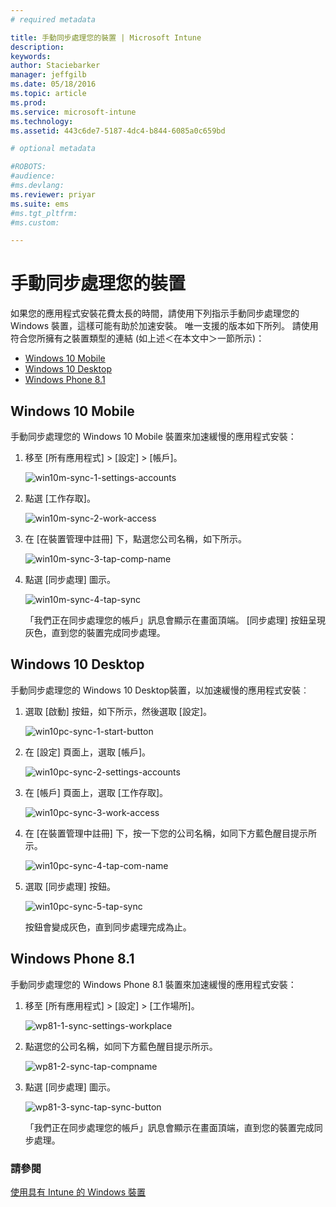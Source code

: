 ```yaml
---
# required metadata

title: 手動同步處理您的裝置 | Microsoft Intune
description:
keywords:
author: Staciebarker
manager: jeffgilb
ms.date: 05/18/2016
ms.topic: article
ms.prod:
ms.service: microsoft-intune
ms.technology:
ms.assetid: 443c6de7-5187-4dc4-b844-6085a0c659bd

# optional metadata

#ROBOTS:
#audience:
#ms.devlang:
ms.reviewer: priyar
ms.suite: ems
#ms.tgt_pltfrm:
#ms.custom:

---
```



# 手動同步處理您的裝置
如果您的應用程式安裝花費太長的時間，請使用下列指示手動同步處理您的 Windows 裝置，這樣可能有助於加速安裝。 唯一支援的版本如下所列。 請使用符合您所擁有之裝置類型的連結 (如上述＜在本文中＞一節所示)：

* [Windows 10 Mobile](#windows-10-mobile)
* [Windows 10 Desktop](#windows-10-desktop)
* [Windows Phone 8.1](#windows-phone-8-1)


## Windows 10 Mobile
手動同步處理您的 Windows 10 Mobile 裝置來加速緩慢的應用程式安裝：

1. 移至 [所有應用程式] > [設定] > [帳戶]。

    ![win10m-sync-1-settings-accounts](./media/win10m-sync-1-settings-accounts.png)
    
2. 點選 [工作存取]。

    ![win10m-sync-2-work-access](./media/win10m-sync-2-work-access.png)
    
3. 在 [在裝置管理中註冊] 下，點選您公司名稱，如下所示。

    ![win10m-sync-3-tap-comp-name](./media/win10m-sync-3-tap-comp-name.png)
    
4. 點選 [同步處理] 圖示。

    ![win10m-sync-4-tap-sync](./media/win10m-sync-4-tap-sync.png)
    
    「我們正在同步處理您的帳戶」訊息會顯示在畫面頂端。 [同步處理] 按鈕呈現灰色，直到您的裝置完成同步處理。

## Windows 10 Desktop
手動同步處理您的 Windows 10 Desktop裝置，以加速緩慢的應用程式安裝︰

1. 選取 [啟動] 按鈕，如下所示，然後選取 [設定]。

    ![win10pc-sync-1-start-button](./media/win10pc-sync-1-start-button.png)
    
2. 在 [設定] 頁面上，選取 [帳戶]。
 
    ![win10pc-sync-2-settings-accounts](./media/win10pc-sync-2-settings-accounts.png)
    
3. 在 [帳戶] 頁面上，選取 [工作存取]。
    
    ![win10pc-sync-3-work-access](./media/win10pc-sync-3-work-access.png)
    
4. 在 [在裝置管理中註冊] 下，按一下您的公司名稱，如同下方藍色醒目提示所示。
    
    ![win10pc-sync-4-tap-com-name](./media/win10pc-sync-4-tap-com-name.png)
   
5. 選取 [同步處理] 按鈕。
    
    ![win10pc-sync-5-tap-sync](./media/win10pc-sync-5-tap-sync.png)
   
   按鈕會變成灰色，直到同步處理完成為止。

## Windows Phone 8.1
手動同步處理您的 Windows Phone 8.1 裝置來加速緩慢的應用程式安裝：

1. 移至 [所有應用程式] > [設定] > [工作場所]。

    ![wp81-1-sync-settings-workplace](./media/wp81-1-sync-settings-workplace.png)
    
2. 點選您的公司名稱，如同下方藍色醒目提示所示。

    ![wp81-2-sync-tap-compname](./media/wp81-2-sync-tap-compname.png)
   
3. 點選 [同步處理] 圖示。

    ![wp81-3-sync-tap-sync-button](./media/wp81-3-sync-tap-sync-button.png)
    
   「我們正在同步處理您的帳戶」訊息會顯示在畫面頂端，直到您的裝置完成同步處理。


### 請參閱
[使用具有 Intune 的 Windows 裝置](using-your-windows-device-with-intune.md)


<!--HONumber=Jun16_HO1-->


